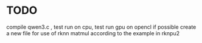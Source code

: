 # TODO

compile qwen3.c , 
test run on cpu, 
test run gpu on opencl if possible
create a new file for use of rknn matmul according to the example in rknpu2